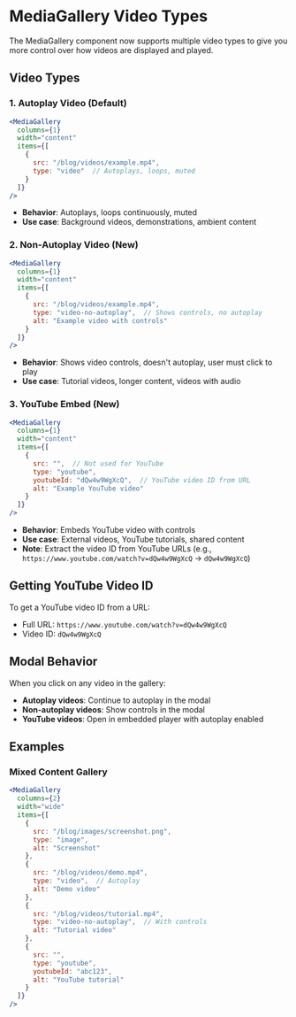 # MediaGallery Video Types

The MediaGallery component now supports multiple video types to give you more control over how videos are displayed and played.

## Video Types

### 1. Autoplay Video (Default)
```jsx
<MediaGallery 
  columns={1} 
  width="content"
  items={[
    {
      src: "/blog/videos/example.mp4",
      type: "video"  // Autoplays, loops, muted
    }
  ]} 
/>
```
- **Behavior**: Autoplays, loops continuously, muted
- **Use case**: Background videos, demonstrations, ambient content

### 2. Non-Autoplay Video (New)
```jsx
<MediaGallery 
  columns={1} 
  width="content"
  items={[
    {
      src: "/blog/videos/example.mp4",
      type: "video-no-autoplay",  // Shows controls, no autoplay
      alt: "Example video with controls"
    }
  ]} 
/>
```
- **Behavior**: Shows video controls, doesn't autoplay, user must click to play
- **Use case**: Tutorial videos, longer content, videos with audio

### 3. YouTube Embed (New)
```jsx
<MediaGallery 
  columns={1} 
  width="content"
  items={[
    {
      src: "",  // Not used for YouTube
      type: "youtube",
      youtubeId: "dQw4w9WgXcQ",  // YouTube video ID from URL
      alt: "Example YouTube video"
    }
  ]} 
/>
```
- **Behavior**: Embeds YouTube video with controls
- **Use case**: External videos, YouTube tutorials, shared content
- **Note**: Extract the video ID from YouTube URLs (e.g., `https://www.youtube.com/watch?v=dQw4w9WgXcQ` → `dQw4w9WgXcQ`)

## Getting YouTube Video ID

To get a YouTube video ID from a URL:
- Full URL: `https://www.youtube.com/watch?v=dQw4w9WgXcQ`
- Video ID: `dQw4w9WgXcQ`

## Modal Behavior

When you click on any video in the gallery:
- **Autoplay videos**: Continue to autoplay in the modal
- **Non-autoplay videos**: Show controls in the modal
- **YouTube videos**: Open in embedded player with autoplay enabled

## Examples

### Mixed Content Gallery
```jsx
<MediaGallery 
  columns={2} 
  width="wide"
  items={[
    {
      src: "/blog/images/screenshot.png",
      type: "image",
      alt: "Screenshot"
    },
    {
      src: "/blog/videos/demo.mp4",
      type: "video",  // Autoplay
      alt: "Demo video"
    },
    {
      src: "/blog/videos/tutorial.mp4",
      type: "video-no-autoplay",  // With controls
      alt: "Tutorial video"
    },
    {
      src: "",
      type: "youtube",
      youtubeId: "abc123",
      alt: "YouTube tutorial"
    }
  ]} 
/>
``` 